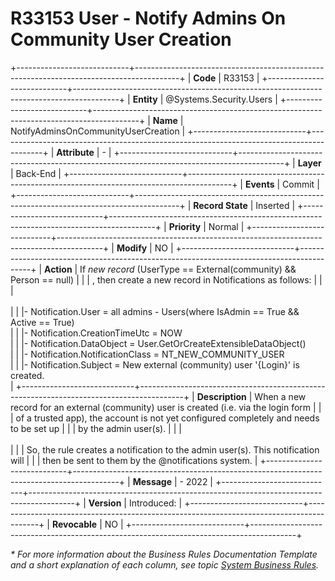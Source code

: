 ﻿---
erp.type: business-rule
erp.entity: Systems.Security.Users
---

# R33153 User - Notify Admins On Community User Creation
+----------------------------+-----------------------------------------------------------------------------------------+
| **Code**                   | R33153                                                                                  |
+----------------------------+-----------------------------------------------------------------------------------------+
| **Entity**                 | @Systems.Security.Users                                                                 |
+----------------------------+-----------------------------------------------------------------------------------------+
| **Name**                   | NotifyAdminsOnCommunityUserCreation                                                     |
+----------------------------+-----------------------------------------------------------------------------------------+
| **Attribute**              | \-                                                                                      |
+----------------------------+-----------------------------------------------------------------------------------------+
| **Layer**                  | Back-End                                                                                |
+----------------------------+-----------------------------------------------------------------------------------------+
| **Events**                 | Commit                                                                                  |
+----------------------------+-----------------------------------------------------------------------------------------+
| **Record State**           | Inserted                                                                                |
+----------------------------+-----------------------------------------------------------------------------------------+
| **Priority**               | Normal                                                                                  |
+----------------------------+-----------------------------------------------------------------------------------------+
| **Modify**                 | NO                                                                                      |
+----------------------------+-----------------------------------------------------------------------------------------+
| **Action**                 | If *new record* (UserType == External(community) && Person == null)                     |
|                            | , then create a new record in Notifications as follows:                                 |
|                            | <br><br>                                                                                |
|                            |\- Notification.User = all admins - Users(where IsAdmin == True && Active == True) <br>  |
|                            |\- Notification.CreationTimeUtc = NOW <br>                                               |
|                            |\- Notification.DataObject = User.GetOrCreateExtensibleDataObject() <br>                 |
|                            |\- Notification.NotificationClass = NT_NEW_COMMUNITY_USER <br>                           |
|                            |\- Notification.Subject = New external (community) user '{Login}' is created. <br>       |
+----------------------------+-----------------------------------------------------------------------------------------+
| **Description**            | When a new record for an external (community) user is created (i.e. via the login form  |
|                            | of a trusted app), the account is not yet configured completely and needs to be set up  |
|                            | by the admin user(s).                                                                   |
|                            | <br><br>                                                                                |
|                            | So, the rule creates a notification to the admin user(s). This notification will        |
|                            | then be sent to them by the @notifications system.                                      |
+----------------------------+-----------------------------------------------------------------------------------------+
| **Message**                | \- 2022                                                                                 |
+----------------------------+-----------------------------------------------------------------------------------------+
| **Version**                | Introduced:                                                                             |
+----------------------------+-----------------------------------------------------------------------------------------+
| **Revocable**              | NO                                                                                      |
+----------------------------+-----------------------------------------------------------------------------------------+

*\* For more information about the Business Rules Documentation Template and a short explanation of each column, see
topic [System Business Rules](../templates/template-description-system-business-rules.md).*
